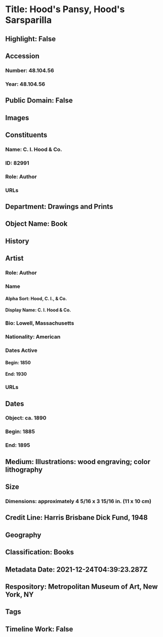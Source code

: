 # Title: Hood's Pansy, Hood's Sarsparilla
## Highlight: False
## Accession
### Number: 48.104.56
### Year: 48.104.56
## Public Domain: False
## Images
## Constituents
### Name: C. I. Hood &amp; Co.
### ID: 82991
### Role: Author
### URLs
## Department: Drawings and Prints
## Object Name: Book
## History
## Artist
### Role: Author
### Name
#### Alpha Sort: Hood, C. I., & Co.
#### Display Name: C. I. Hood & Co.
### Bio: Lowell, Massachusetts
### Nationality: American
### Dates Active
#### Begin: 1850
#### End: 1930
### URLs
## Dates
### Object: ca. 1890
### Begin: 1885
### End: 1895
## Medium: Illustrations: wood engraving; color lithography
## Size
### Dimensions: approximately 4 5/16 x 3 15/16 in. (11 x 10 cm)
## Credit Line: Harris Brisbane Dick Fund, 1948
## Geography
## Classification: Books
## Metadata Date: 2021-12-24T04:39:23.287Z
## Respository: Metropolitan Museum of Art, New York, NY
## Tags
## Timeline Work: False